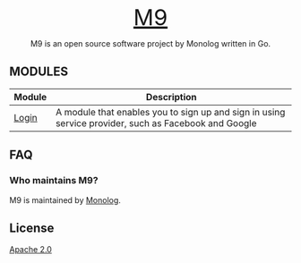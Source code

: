 <p align="center">
  <a href="https://monolog.id" style="font-size: 40px">
    M9
  </a>
</p>

<p align="center">
  M9 is an open source software project by Monolog written in Go.
</p>

## MODULES

| Module | Description |
|--------|-------------|
| [Login](./login)  | A module that enables you to sign up and sign in using service provider, such as Facebook and Google |

## FAQ

### Who maintains M9?

M9 is maintained by [Monolog](https://monolog.id).

## License

[Apache 2.0](LICENSE)
